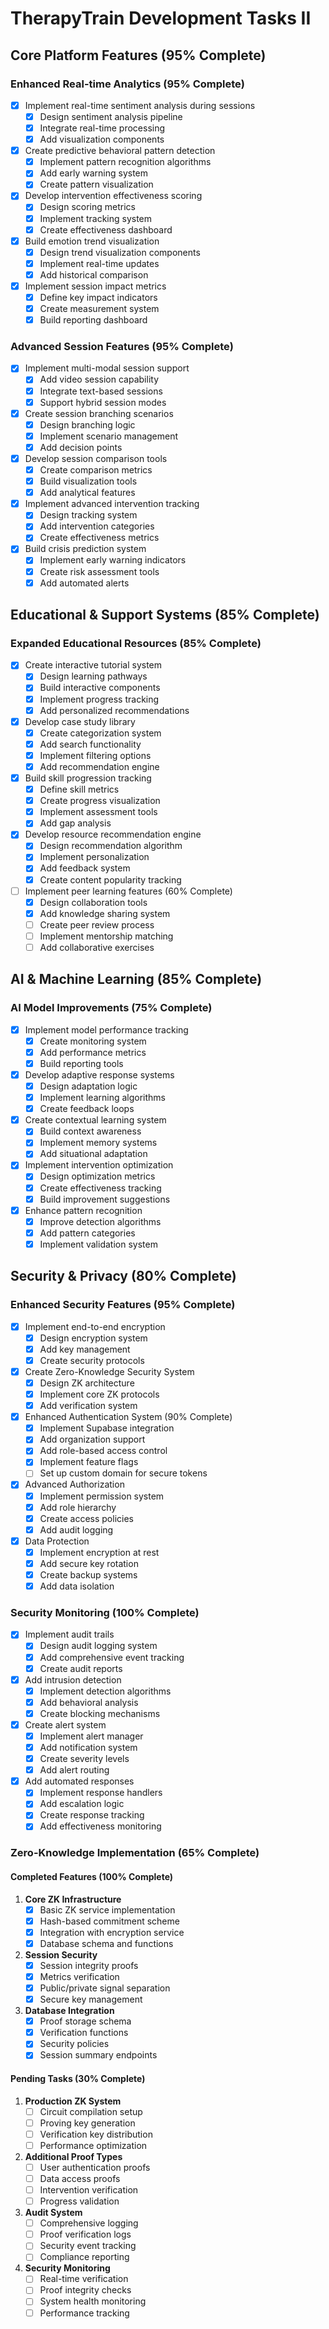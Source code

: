 # TherapyTrain Development Tasks II

## Core Platform Features (95% Complete)

### Enhanced Real-time Analytics (95% Complete)
- [x] Implement real-time sentiment analysis during sessions
  - [x] Design sentiment analysis pipeline
  - [x] Integrate real-time processing
  - [x] Add visualization components
- [x] Create predictive behavioral pattern detection
  - [x] Implement pattern recognition algorithms
  - [x] Add early warning system
  - [x] Create pattern visualization
- [x] Develop intervention effectiveness scoring
  - [x] Design scoring metrics
  - [x] Implement tracking system
  - [x] Create effectiveness dashboard
- [x] Build emotion trend visualization
  - [x] Design trend visualization components
  - [x] Implement real-time updates
  - [x] Add historical comparison
- [x] Implement session impact metrics
  - [x] Define key impact indicators
  - [x] Create measurement system
  - [x] Build reporting dashboard

### Advanced Session Features (95% Complete)
- [x] Implement multi-modal session support
  - [x] Add video session capability
  - [x] Integrate text-based sessions
  - [x] Support hybrid session modes
- [x] Create session branching scenarios
  - [x] Design branching logic
  - [x] Implement scenario management
  - [x] Add decision points
- [x] Develop session comparison tools
  - [x] Create comparison metrics
  - [x] Build visualization tools
  - [x] Add analytical features
- [x] Implement advanced intervention tracking
  - [x] Design tracking system
  - [x] Add intervention categories
  - [x] Create effectiveness metrics
- [x] Build crisis prediction system
  - [x] Implement early warning indicators
  - [x] Create risk assessment tools
  - [x] Add automated alerts

## Educational & Support Systems (85% Complete)

### Expanded Educational Resources (85% Complete)
- [x] Create interactive tutorial system
  - [x] Design learning pathways
  - [x] Build interactive components
  - [x] Implement progress tracking
  - [x] Add personalized recommendations
- [x] Develop case study library
  - [x] Create categorization system
  - [x] Add search functionality
  - [x] Implement filtering options
  - [x] Add recommendation engine
- [x] Build skill progression tracking
  - [x] Define skill metrics
  - [x] Create progress visualization
  - [x] Implement assessment tools
  - [x] Add gap analysis
- [x] Develop resource recommendation engine
  - [x] Design recommendation algorithm
  - [x] Implement personalization
  - [x] Add feedback system
  - [x] Create content popularity tracking
- [ ] Implement peer learning features (60% Complete)
  - [x] Design collaboration tools
  - [x] Add knowledge sharing system
  - [ ] Create peer review process
  - [ ] Implement mentorship matching
  - [ ] Add collaborative exercises

## AI & Machine Learning (85% Complete)

### AI Model Improvements (75% Complete)
- [x] Implement model performance tracking
  - [x] Create monitoring system
  - [x] Add performance metrics
  - [x] Build reporting tools
- [x] Develop adaptive response systems
  - [x] Design adaptation logic
  - [x] Implement learning algorithms
  - [x] Create feedback loops
- [x] Create contextual learning system
  - [x] Build context awareness
  - [x] Implement memory systems
  - [x] Add situational adaptation
- [x] Implement intervention optimization
  - [x] Design optimization metrics
  - [x] Create effectiveness tracking
  - [x] Build improvement suggestions
- [x] Enhance pattern recognition
  - [x] Improve detection algorithms
  - [x] Add pattern categories
  - [x] Implement validation system

## Security & Privacy (80% Complete)

### Enhanced Security Features (95% Complete)
- [x] Implement end-to-end encryption
  - [x] Design encryption system
  - [x] Add key management
  - [x] Create security protocols
- [x] Create Zero-Knowledge Security System
  - [x] Design ZK architecture
  - [x] Implement core ZK protocols
  - [x] Add verification system
- [x] Enhanced Authentication System (90% Complete)
  - [x] Implement Supabase integration
  - [x] Add organization support
  - [x] Add role-based access control
  - [x] Implement feature flags
  - [ ] Set up custom domain for secure tokens
- [x] Advanced Authorization
  - [x] Implement permission system
  - [x] Add role hierarchy
  - [x] Create access policies
  - [x] Add audit logging
- [x] Data Protection
  - [x] Implement encryption at rest
  - [x] Add secure key rotation
  - [x] Create backup systems
  - [x] Add data isolation

### Security Monitoring (100% Complete)
- [x] Implement audit trails
  - [x] Design audit logging system
  - [x] Add comprehensive event tracking
  - [x] Create audit reports
- [x] Add intrusion detection
  - [x] Implement detection algorithms
  - [x] Add behavioral analysis
  - [x] Create blocking mechanisms
- [x] Create alert system
  - [x] Implement alert manager
  - [x] Add notification system
  - [x] Create severity levels
  - [x] Add alert routing
- [x] Add automated responses
  - [x] Implement response handlers
  - [x] Add escalation logic
  - [x] Create response tracking
  - [x] Add effectiveness monitoring

### Zero-Knowledge Implementation (65% Complete)
#### Completed Features (100% Complete)
1. **Core ZK Infrastructure**
   - [x] Basic ZK service implementation
   - [x] Hash-based commitment scheme
   - [x] Integration with encryption service
   - [x] Database schema and functions

2. **Session Security**
   - [x] Session integrity proofs
   - [x] Metrics verification
   - [x] Public/private signal separation
   - [x] Secure key management

3. **Database Integration**
   - [x] Proof storage schema
   - [x] Verification functions
   - [x] Security policies
   - [x] Session summary endpoints

#### Pending Tasks (30% Complete)
1. **Production ZK System**
   - [ ] Circuit compilation setup
   - [ ] Proving key generation
   - [ ] Verification key distribution
   - [ ] Performance optimization

2. **Additional Proof Types**
   - [ ] User authentication proofs
   - [ ] Data access proofs
   - [ ] Intervention verification
   - [ ] Progress validation

3. **Audit System**
   - [ ] Comprehensive logging
   - [ ] Proof verification logs
   - [ ] Security event tracking
   - [ ] Compliance reporting

4. **Security Monitoring**
   - [ ] Real-time verification
   - [ ] Proof integrity checks
   - [ ] System health monitoring
   - [ ] Performance tracking
